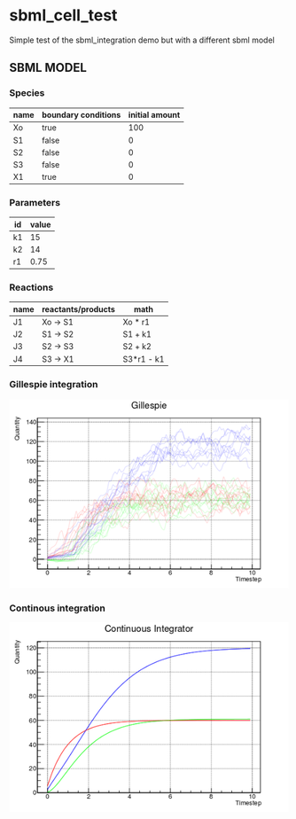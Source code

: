 # sbml_cell_test
Simple test of the sbml_integration demo but with a different sbml model

## SBML MODEL  

### Species

| name | boundary conditions | initial amount | 
|------|---------------------|----------------|
| Xo | true | 100 |
| S1 | false | 0 |
| S2 | false |0 |
| S3 | false | 0 |
| X1 | true | 0 |

### Parameters

|id  | value |
|----|-------|
|k1  | 15  |
|k2  | 14   |
|r1  | 0.75  |

### Reactions
| name |reactants/products|  math |
|-----|----| ---- |
|J1 | Xo &rarr; S1| Xo * r1 |
|J2 | S1 &rarr; S2 | S1 + k1 |
|J3 | S2 &rarr; S3 | S2 + k2 |
|J4 | S3 &rarr; X1 | S3*r1 - k1|

### Gillespie integration
![Gillespie](Gillespie.png)

### Continous integration
![Continuous](Continuous.png)

